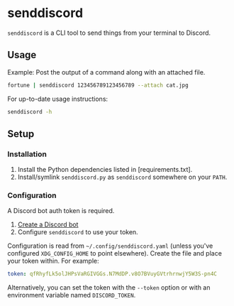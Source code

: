 # senddiscord

`senddiscord` is a CLI tool to send things from your terminal to Discord.


## Usage

Example: Post the output of a command along with an attached file.
```sh
fortune | senddiscord 123456789123456789 --attach cat.jpg
```

For up-to-date usage instructions:
```sh
senddiscord -h
```


## Setup

### Installation

1. Install the Python dependencies listed in [requirements.txt].
2. Install/symlink `senddiscord.py` as `senddiscord` somewhere on your `PATH`.

### Configuration

A Discord bot auth token is required.

1. [Create a Discord bot](https://discordpy.readthedocs.io/en/stable/discord.html)
2. Configure `senddiscord` to use your token.

Configuration is read from `~/.config/senddiscord.yaml` (unless you've
configured `XDG_CONFIG_HOME` to point elsewhere). Create the file and place your
token within. For example:
```yaml
token: qfRhyfLk5olJHPsVaRGIVGGs.N7MdDP.v8O7BVuyGVtrhrnwjY5W3S-pn4C
```

Alternatively, you can set the token with the `--token` option or with an
environment variable named `DISCORD_TOKEN`.
